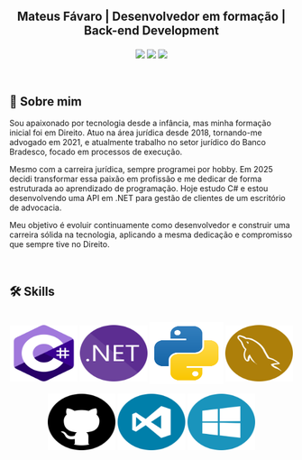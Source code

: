 ## <p align="center">Mateus Fávaro | Desenvolvedor em formação | Back-end Development</p>



<p align="center">
  <a href="https://instagram.com/mateushfavaro" target="_blank"><img src="https://img.shields.io/badge/-Instagram-%23E4405F?style=for-the-badge&logo=instagram&logoColor=white"/></a>
  <a href="mailto:mfavaro@outlook.com.br"><img src="https://img.shields.io/badge/-Outlook-0078D4?style=for-the-badge&logo=mailboxdotorg&logoColor=white"/></a>
  <a href="https://wa.me/5516997871357?text=Olá,%20vim%20pelo%20seu%20GitHub!" target="_blank"><img src="https://img.shields.io/badge/-WhatsApp-1B9C4B?style=for-the-badge&logo=whatsapp&logoColor=white"/></a>
</p>

<br>

## 👤 Sobre mim

Sou apaixonado por tecnologia desde a infância, mas minha formação inicial foi em Direito. Atuo na área jurídica desde 2018, tornando-me advogado em 2021, e atualmente trabalho no setor jurídico do Banco Bradesco, focado em processos de execução.

Mesmo com a carreira jurídica, sempre programei por hobby. Em 2025 decidi transformar essa paixão em profissão e me dedicar de forma estruturada ao aprendizado de programação. Hoje estudo C# e estou desenvolvendo uma API em .NET para gestão de clientes de um escritório de advocacia.

Meu objetivo é evoluir continuamente como desenvolvedor e construir uma carreira sólida na tecnologia, aplicando a mesma dedicação e compromisso que sempre tive no Direito.

<br>

## 🛠️ Skills

<div align="center"><br>
  <img align="center" alt="Csharp" height="100" width="120" src="https://raw.githubusercontent.com/mateusfavaro/mateusfavaro/refs/heads/master/assets/icons/csharp.svg">
  <img align="center" alt="Dotnet" height="100" width="120" src="https://raw.githubusercontent.com/mateusfavaro/mateusfavaro/refs/heads/master/assets/icons/dotnet.svg">
  <img align="center" alt="Python" height="110" width="130" src="https://raw.githubusercontent.com/mateusfavaro/mateusfavaro/refs/heads/master/assets/icons/python.svg">
  <img align="center" alt="Python" height="100" width="120" src="https://raw.githubusercontent.com/mateusfavaro/mateusfavaro/refs/heads/master/assets/icons/mysqlserver.svg">
</div>

<div align="center"><br>
  <img align="center" alt="Csharp" height="100" width="120" src="https://raw.githubusercontent.com/mateusfavaro/mateusfavaro/refs/heads/master/assets/icons/github.svg">
  <img align="center" alt="Dotnet" height="100" width="120" src="https://raw.githubusercontent.com/mateusfavaro/mateusfavaro/refs/heads/master/assets/icons/VS.svg">
  <img align="center" alt="Python" height="100" width="120" src="https://raw.githubusercontent.com/mateusfavaro/mateusfavaro/refs/heads/master/assets/icons/Windows.svg">
</div>
